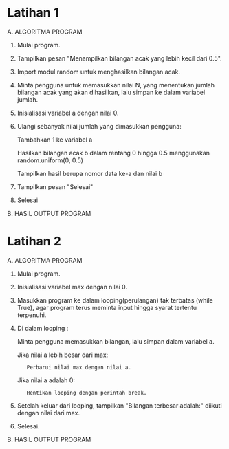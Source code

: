 # Latihan 1

A. ALGORITMA PROGRAM

1. Mulai program.
2. Tampilkan pesan "Menampilkan bilangan acak yang lebih kecil dari 0.5".
3. Import modul random untuk menghasilkan bilangan acak.
4. Minta pengguna untuk memasukkan nilai N, yang menentukan jumlah bilangan acak yang akan dihasilkan, lalu simpan ke dalam variabel jumlah.
5. Inisialisasi variabel a dengan nilai 0.
6. Ulangi sebanyak nilai jumlah yang dimasukkan pengguna:
   
   Tambahkan 1 ke variabel a
   
   Hasilkan bilangan acak b dalam rentang 0 hingga 0.5 menggunakan random.uniform(0, 0.5)
   
   Tampilkan hasil berupa nomor data ke-a dan nilai b
   
6. Tampilkan pesan "Selesai"
7. Selesai

B. HASIL OUTPUT PROGRAM


#

# Latihan 2

A. ALGORITMA PROGRAM

1. Mulai program.
2. Inisialisasi variabel max dengan nilai 0.
3. Masukkan program ke dalam looping(perulangan) tak terbatas (while True), agar program terus meminta input hingga syarat tertentu terpenuhi.
4. Di dalam looping :
   
   Minta pengguna memasukkan bilangan, lalu simpan dalam variabel a.
   
   Jika nilai a lebih besar dari max:
   
          Perbarui nilai max dengan nilai a.
   
   Jika nilai a adalah 0:
   
          Hentikan looping dengan perintah break.
   
6. Setelah keluar dari looping, tampilkan "Bilangan terbesar adalah:" diikuti dengan nilai dari max.
7. Selesai.

B. HASIL OUTPUT PROGRAM
